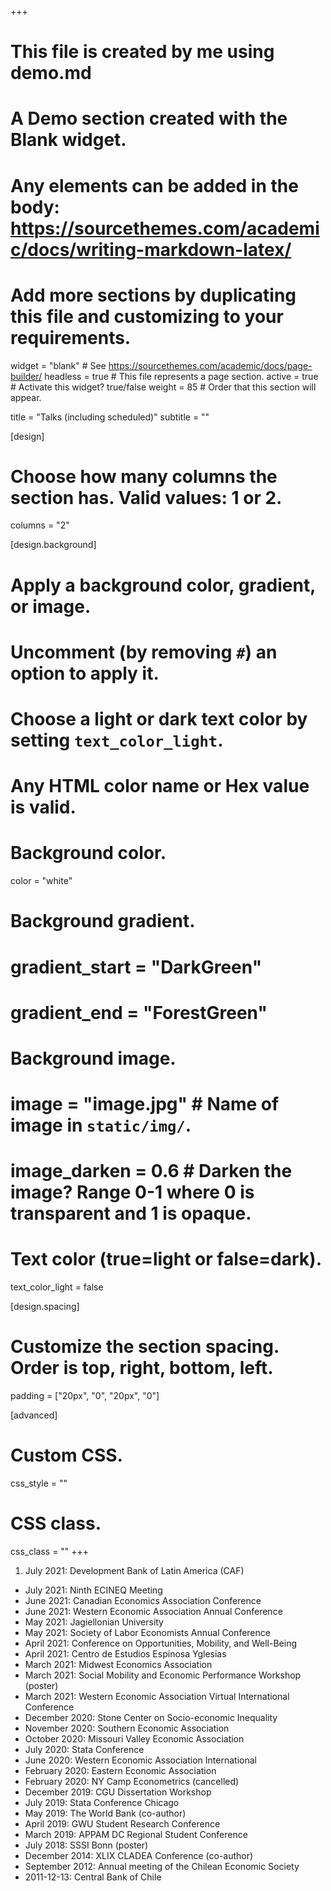 +++
# This file is created by me using demo.md
# A Demo section created with the Blank widget.
# Any elements can be added in the body: https://sourcethemes.com/academic/docs/writing-markdown-latex/
# Add more sections by duplicating this file and customizing to your requirements.

widget = "blank"  # See https://sourcethemes.com/academic/docs/page-builder/
headless = true  # This file represents a page section.
active = true  # Activate this widget? true/false
weight = 85  # Order that this section will appear.

title = "Talks (including scheduled)"
subtitle = ""

[design]
  # Choose how many columns the section has. Valid values: 1 or 2.
  columns = "2"

[design.background]
  # Apply a background color, gradient, or image.
  #   Uncomment (by removing `#`) an option to apply it.
  #   Choose a light or dark text color by setting `text_color_light`.
  #   Any HTML color name or Hex value is valid.

  # Background color.
 color = "white"
  
  # Background gradient.
#  gradient_start = "DarkGreen"
#  gradient_end = "ForestGreen"
  
  # Background image.
  # image = "image.jpg"  # Name of image in `static/img/`.
  # image_darken = 0.6  # Darken the image? Range 0-1 where 0 is transparent and 1 is opaque.

  # Text color (true=light or false=dark).
  text_color_light = false

[design.spacing]
  # Customize the section spacing. Order is top, right, bottom, left.
  padding = ["20px", "0", "20px", "0"]

[advanced]
 # Custom CSS. 
 css_style = ""
 
 # CSS class.
 css_class = ""
+++

1. July 2021: Development Bank of Latin America (CAF)
+ July 2021: Ninth ECINEQ Meeting
+ June 2021: Canadian Economics Association Conference 
+ June 2021: Western Economic Association Annual Conference
+ May 2021: Jagiellonian University
+ May 2021: Society of Labor Economists Annual Conference
+ April 2021: Conference on Opportunities, Mobility, and Well-Being
+ April 2021: Centro de Estudios Espinosa Yglesias
+ March 2021: Midwest Economics Association
+ March 2021: Social Mobility and Economic Performance Workshop (poster) 
+ March 2021: Western Economic Association Virtual International Conference
+ December 2020: Stone Center on Socio-economic Inequality
+ November 2020: Southern Economic Association
+ October 2020: Missouri Valley Economic Association
+ July 2020: Stata Conference
+ June 2020: Western Economic Association International
+ February 2020: Eastern Economic Association
+ February 2020: NY Camp Econometrics (cancelled)
+ December 2019: CGU Dissertation Workshop
+ July 2019: Stata Conference Chicago
+ May 2019: The World Bank (co-author)
+ April 2019: GWU Student Research Conference
+ March 2019: APPAM DC Regional Student Conference
+ July 2018: SSSI Bonn (poster)
+ December 2014: XLIX CLADEA Conference (co-author)
+ September 2012: Annual meeting of the Chilean Economic Society
+ 2011-12-13: Central Bank of Chile
